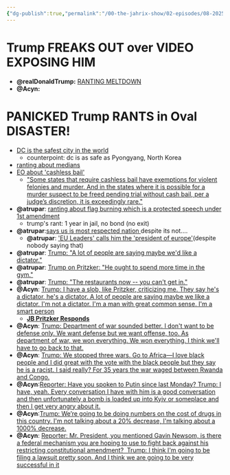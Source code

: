 ```yaml
---
{"dg-publish":true,"permalink":"/00-the-jahrix-show/02-episodes/08-2025/08-25-2025/","tags":["jahrixshow","maga","trump"],"updated":"2025-08-25T15:45:04.895-04:00"}
---
```


# Trump FREAKS OUT over VIDEO EXPOSING HIM
 - **@realDonaldTrump:** [RANTING MELTDOWN](https://truthsocial.com/@realDonaldTrump/115086563627159779)
 - **@Acyn:**

# PANICKED Trump RANTS in Oval DISASTER!
- [DC is the safest city in the world](https://youtu.be/rlPfxyCnxHg?t=620)
    - counterpoint: dc is as safe as Pyongyang, North Korea
- [ranting about medians](https://x.com/Acyn/status/1959995764400427214/video/1)
- [EO about 'cashless bail'](https://youtu.be/rlPfxyCnxHg?t=712)
    - ["Some states that require cashless bail have exemptions for violent felonies and murder. And in the states where it is possible for a murder suspect to be freed pending trial without cash bail, per a judge’s discretion, it is exceedingly rare."](https://www.factcheck.org/2025/08/trumps-distortions-on-cashless-bail/)
- **@atrupar**: [ranting about flag burning which is a protected speech under 1st amendment](https://x.com/atrupar/status/1959997166014894247)
     - trump's rant: 1 year in jail, no bond (no exit)
- **@atrupar**:[says us is most respected nation ]()despite its not....
     - **@atrupar**: ['EU Leaders' calls him the 'president of europe'](https://x.com/i/status/1959997138340843565)(despite nobody saying that)
- **@atrupar**: [Trump: "A lot of people are saying maybe we'd like a dictator."](https://x.com/atrupar/status/1959994112251138356)
- **@atrupar**: [Trump on Pritzker: "He ought to spend more time in the gym."](https://x.com/atrupar/status/1959993691046609264)
- **@atrupar**: [Trump: "The restaurants now -- you can't get in."](https://x.com/atrupar/status/1959993359495201164)
- **@Acyn**: [Trump: I have a slob, like Pritzker, criticizing me. They say he's a dictator, he's a dictator. A lot of people are saying maybe we like a dictator. I'm not a dictator. I'm a man with great common sense. I'm a smart person](https://x.com/Acyn/status/1959994696585105828)
    - **[JB Pritzker Responds](https://x.com/JBPritzker/status/1960022753060221262)**
- **@Acyn**: [Trump: Department of war sounded better. I don't want to be defense only. We want defense but we want offense, too. As department of war, we won everything. We won everything. I think we'll have to go back to that.](https://x.com/Acyn/status/1960002696615989311/video/1)
- **@Acyn**: [Trump: We stopped three wars. Go to Africa—I love black people and I did great with the vote with the black people but they say he is a racist. I said really? For 35 years the war waged between Rwanda and Congo.](https://x.com/Acyn/status/1960003288516161660/video/1)
- **@Acyn**:[Reporter: Have you spoken to Putin since last Monday? Trump: I have, yeah. Every conversation I have with him is a good conversation and then unfortunately a bomb is loaded up into Kyiv or someplace and then I get very angry about it.](https://x.com/Acyn/status/1960008826591330674/video/1)
- **@Acyn**:[Trump: We’re going to be doing numbers on the cost of drugs in this country. I'm not talking about a 20% decrease, I'm talking about a 1000% decrease.](https://x.com/Acyn/status/1960010827777659039/video/1)
- **@Acyn**: [Reporter: Mr. President, you mentioned Gavin Newsom, is there a federal mechanism you are hoping to use to fight back against his restricting constitutional amendment?  Trump: I think I'm going to be filing a lawsuit pretty soon. And I think we are going to be very successful in it](https://x.com/Acyn/status/1960011702600454261/video/1)